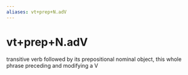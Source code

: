 ```yaml
---
aliases: vt+prep+N.adV
---
```

# vt+prep+N.adV

transitive verb followed by its prepositional nominal object, this whole phrase preceding and modifying a V
> 